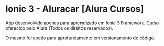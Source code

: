 # Ionic 3 - Aluracar [Alura Cursos]

App desenvolvido apenas para aprendizado em Ionic 3 Framework. Curso oferecido pelo Alura (Todos os direitos reservados).

O mesmo foi upado para aprofundamento em versionamento de código.
